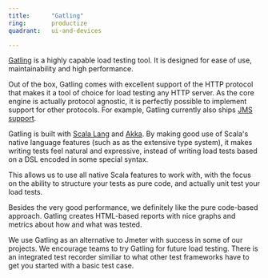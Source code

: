 ```yaml
---
title:      "Gatling"
ring:       productize
quadrant:   ui-and-devices

---
```

[Gatling](http://gatling.io/) is a highly capable load testing tool. It is designed for ease of use, maintainability and high performance.

Out of the box, Gatling comes with excellent support of the HTTP protocol that makes it a tool of choice for load testing any HTTP server. As the core engine is actually protocol agnostic, it is perfectly possible to implement support for other protocols. For example, Gatling currently also ships [JMS support](http://gatling.io/docs/current/).

Gatling is built with [Scala Lang](https://extranet.aoe.com/confluence/display/knowledge/Scala+Lang) and [Akka](https://extranet.aoe.com/confluence/display/knowledge/Akka). By making good use of Scala's native language features (such as as the extensive type system), it makes writing tests feel natural and expressive, instead of writing load tests based on a DSL encoded in some special syntax.

This allows us to use all native Scala features to work with, with the focus on the ability to structure your tests as pure code, and actually unit test your load tests.

Besides the very good performance, we definitely like the pure code-based approach. Gatling creates HTML-based reports with nice graphs and metrics about how and what was tested.

We use Gatling as an alternative to Jmeter with success in some of our projects. We encourage teams to try Gatling for future load testing. There is an integrated test recorder similiar to what other test frameworks have to get you started with a basic test case.
